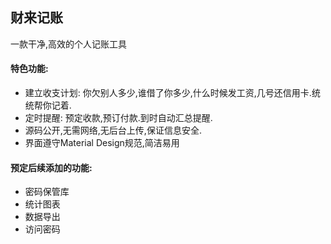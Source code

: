 ## 财来记账

一款干净,高效的个人记账工具

#### 特色功能:    
* 建立收支计划: 你欠别人多少,谁借了你多少,什么时候发工资,几号还信用卡.统统帮你记着.
* 定时提醒: 预定收款,预订付款.到时自动汇总提醒.
* 源码公开,无需网络,无后台上传,保证信息安全.
* 界面遵守Material Design规范,简洁易用

#### 预定后续添加的功能:    
* 密码保管库
* 统计图表
* 数据导出
* 访问密码


